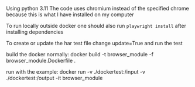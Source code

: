 Using python 3.11
The code uses chromium instead of the specified chrome because this is what I have installed on my computer

To run locally outside docker one should also run `playwright install` after installing dependencies

To create or update the har test file change update=True and run the test


build the docker normally:
docker build -t browser_module -f browser_module.Dockerfile .

run with the example:
docker run -v ./dockertest:/input -v ./dockertest:/output -it browser_module